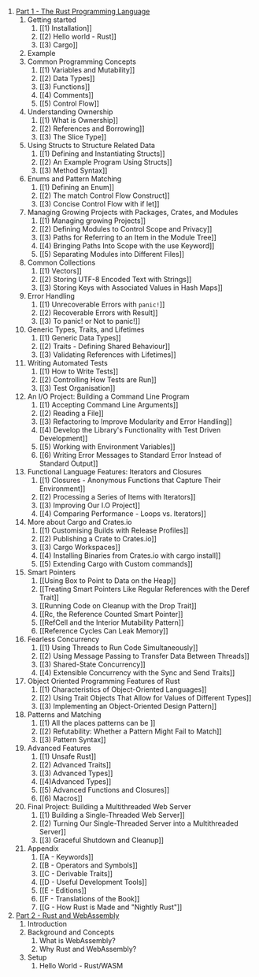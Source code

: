 1)  [Part 1 - The Rust Programming Language](https://doc.rust-lang.org/book/)
	1) Getting started
		1) [[1) Installation]]
		2) [[2) Hello world - Rust]]
		3) [[3) Cargo]]
	2) Example
	3) Common Programming Concepts
		1) [[1) Variables and Mutability]]
		2) [[2) Data Types]]
		3) [[3) Functions]]
		4) [[4) Comments]]
		5) [[5) Control Flow]]
	4) Understanding Ownership
		1) [[1) What is Ownership]]
		2) [[2) References and Borrowing]]
		3) [[3) The Slice Type]]
	5) Using Structs to Structure Related Data
		1) [[1) Defining and Instantiating Structs]]
		2) [[2) An Example Program Using Structs]]
		3) [[3) Method Syntax]]
	6) Enums and Pattern Matching
		1) [[1) Defining an Enum]]
		2) [[2) The match Control Flow Construct]]
		3) [[3) Concise Control Flow with if let]]
	7) Managing Growing Projects with Packages, Crates, and Modules
		1) [[1) Managing growing Projects]]
		2) [[2) Defining Modules to Control Scope and Privacy]]
		3) [[3) Paths for Referring to an Item in the Module Tree]]
		4) [[4) Bringing Paths Into Scope with the use Keyword]]
		5) [[5) Separating Modules into Different Files]]
	8) Common Collections
		1) [[1) Vectors]]
		2) [[2) Storing UTF-8 Encoded Text with Strings]]
		3) [[3) Storing Keys with Associated Values in Hash Maps]]
	9) Error Handling
		1) [[1) Unrecoverable Errors with `panic!`]]
		2) [[2) Recoverable Errors with Result]]
		3) [[3) To panic! or Not to panic!]]
	10) Generic Types, Traits, and Lifetimes
		1) [[1) Generic Data Types]]
		2) [[2) Traits - Defining Shared Behaviour]]
		3) [[3) Validating References with Lifetimes]]
	11) Writing Automated Tests
		1) [[1) How to Write Tests]]
		2) [[2) Controlling How Tests are Run]]
		3) [[3) Test Organisation]]
	12) An I/O Project: Building a Command Line Program
		1) [[1) Accepting Command Line Arguments]]
		2) [[2) Reading a File]]
		3) [[3) Refactoring to Improve Modularity and Error Handling]]
		4) [[4) Develop the Library's Functionality with Test Driven Development]]
		5) [[5) Working with Environment Variables]]
		6) [[6) Writing Error Messages to Standard Error Instead of Standard Output]]
	13) Functional Language Features: Iterators and Closures
		1) [[1) Closures - Anonymous Functions that Capture Their Environment]]
		2) [[2) Processing a Series of Items with Iterators]]
		3) [[3) Improving Our I.O Project]]
		4) [[4) Comparing Performance - Loops vs. Iterators]]
	14) More about Cargo and Crates.io
		1) [[1) Customising Builds with Release Profiles]]
		2) [[2) Publishing a Crate to Crates.io]]
		3) [[3) Cargo Workspaces]]
		4) [[4) Installing Binaries from Crates.io with cargo install]]
		5) [[5) Extending Cargo with Custom commands]]
	15) Smart Pointers
		1) [[Using Box<T> to Point to Data on the Heap]]
		2) [[Treating Smart Pointers Like Regular References with the Deref Trait]]
		3) [[Running Code on Cleanup with the Drop Trait]]
		4) [[Rc<T>, the Reference Counted Smart Pointer]]
		5) [[RefCell<T> and the Interior Mutability Pattern]]
		6) [[Reference Cycles Can Leak Memory]]
	16) Fearless Concurrency
		1) [[1) Using Threads to Run Code Simultaneously]]
		2) [[2) Using Message Passing to Transfer Data Between Threads]]
		3) [[3) Shared-State Concurrency]]
		4) [[4) Extensible Concurrency with the Sync and Send Traits]]
	17) Object Oriented Programming Features of Rust
		1) [[1) Characteristics of Object-Oriented Languages]]
		2) [[2) Using Trait Objects That Allow for Values of Different Types]]
		3) [[3) Implementing an Object-Oriented Design Pattern]]
	18) Patterns and Matching
		1) [[1) All the places patterns can be ]]
		2) [[2) Refutability: Whether a Pattern Might Fail to Match]]
		3) [[3) Pattern Syntax]]
	19) Advanced Features
		1) [[1) Unsafe Rust]]
		2) [[2) Advanced Traits]]
		3) [[3) Advanced Types]]
		4) [[4)Advanced Types]]
		5) [[5) Advanced Functions and Closures]]
		6) [[6) Macros]]
	20) Final Project: Building a Multithreaded Web Server
		1) [[1) Building a Single-Threaded Web Server]]
		2) [[2) Turning Our Single-Threaded Server into a Multithreaded Server]]
		3) [[3) Graceful Shutdown and Cleanup]]
	21) Appendix
		1) [[A - Keywords]]
		2) [[B - Operators and Symbols]]
		3) [[C - Derivable Traits]]
		4) [[D - Useful Development Tools]]
		5) [[E - Editions]]
		6) [[F - Translations of the Book]]
		7) [[G - How Rust is Made and "Nightly Rust"]]
2) [Part 2 - Rust and WebAssembly](https://rustwasm.github.io/docs/book/)
	1) Introduction
	2) Background and Concepts
		1) What is WebAssembly?
		2) Why Rust and WebAssembly?
	3) Setup
		1) Hello World - Rust/WASM
